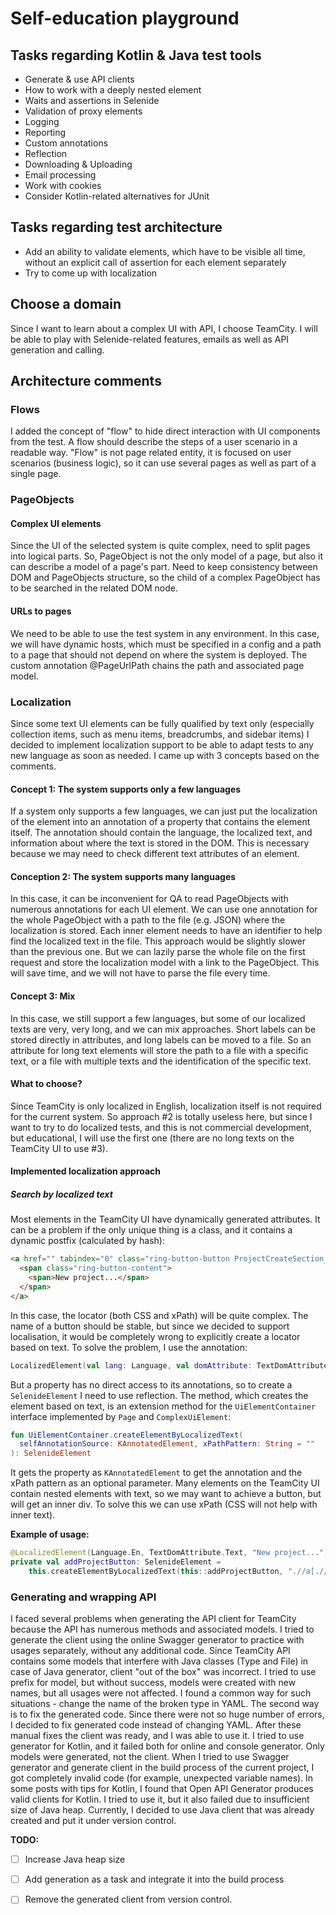 # Self-education playground
## Tasks regarding Kotlin & Java test tools
* Generate & use API clients
* How to work with a deeply nested element
* Waits and assertions in Selenide
* Validation of proxy elements
* Logging
* Reporting
* Custom annotations
* Reflection
* Downloading & Uploading
* Email processing
* Work with cookies
* Consider Kotlin-related alternatives for JUnit

## Tasks regarding test architecture
* Add an ability to validate elements, which have to be visible all time, without an explicit call
  of assertion for each element separately
* Try to come up with localization

## Choose a domain
Since I want to learn about a complex UI with API, I choose TeamCity.
I will be able to play with Selenide-related features, emails as well as API generation and calling.

## Architecture comments
### Flows
I added the concept of "flow" to hide direct interaction with UI components from the test.
A flow should describe the steps of a user scenario in a readable way.
"Flow" is not page related entity, it is focused on user scenarios (business logic), so it can use several pages 
as well as part of a single page.

### PageObjects
#### Complex UI elements
Since the UI of the selected system is quite complex, need to split pages into logical parts.
So, PageObject is not the only model of a page, but also it can describe a model of a page's part.
Need to keep consistency between DOM and PageObjects structure, so the child of a complex
PageObject has to be searched in the related DOM node.

#### URLs to pages
We need to be able to use the test system in any environment.
In this case, we will have dynamic hosts, which must be specified in a config and a path to a page that should not 
depend on where the system is deployed. The custom annotation @PageUrlPath chains the path and associated page model.

### Localization
Since some text UI elements can be fully qualified by text only (especially collection items, such as menu items, 
breadcrumbs, and sidebar items) I decided to implement localization support to be able to adapt tests to any 
new language as soon as needed. I came up with 3 concepts based on the comments.

#### Concept 1: The system supports only a few languages
If a system only supports a few languages, we can just put the localization of the element into an annotation of a 
property that contains the element itself. The annotation should contain the language, the localized text, and 
information about where the text is stored in the DOM. This is necessary because we may need to check different text 
attributes of an element.

#### Conception 2: The system supports many languages
In this case, it can be inconvenient for QA to read PageObjects with numerous annotations for each UI element.
We can use one annotation for the whole PageObject with a path to the file (e.g. JSON) where the localization is stored.
Each inner element needs to have an identifier to help find the localized text in the file.
This approach would be slightly slower than the previous one.
But we can lazily parse the whole file on the first request and store the localization model with a link to the 
PageObject. This will save time, and we will not have to parse the file every time.

#### Concept 3: Mix
In this case, we still support a few languages, but some of our localized texts are very, very long, and we can mix 
approaches. Short labels can be stored directly in attributes, and long labels can be moved to a file.
So an attribute for long text elements will store the path to a file with a specific text, or a file with multiple texts
and the identification of the specific text.

#### What to choose?
Since TeamCity is only localized in English, localization itself is not required for the current system.
So approach #2 is totally useless here, but since I want to try to do localized tests, and this is not commercial 
development, but educational, I will use the first one (there are no long texts on the TeamCity UI to use #3).

#### Implemented localization approach
##### Search by localized text
Most elements in the TeamCity UI have dynamically generated attributes. It can be a problem if the only unique thing 
is a class, and it contains a dynamic postfix (calculated by hash):

``` HTML
<a href="" tabindex="0" class="ring-button-button ProjectCreateSection__button--VX">
  <span class="ring-button-content">
    <span>New project...</span>
  </span>
</a>
```
In this case, the locator (both CSS and xPath) will be quite complex. The name of a button should be stable, but since 
we decided to support localisation, it would be completely wrong to explicitly create a locator based on text. To solve 
the problem, I use the annotation:
```Kotlin 
LocalizedElement(val lang: Language, val domAttribute: TextDomAttribute, val text: String)
```
But a property has no direct access to its annotations, so to create a `SelenideElement` I need to use reflection. The
method, which creates the element based on text, is an extension method for the `UiElementContainer` interface 
implemented by `Page` and `ComplexUiElement`:
```Kotlin
fun UiElementContainer.createElementByLocalizedText(
  selfAnnotationSource: KAnnotatedElement, xPathPattern: String = ""
): SelenideElement
```
It gets the property as `KAnnotatedElement` to get the annotation and the xPath pattern as an optional parameter. Many 
elements on the TeamCity UI contain nested elements with text, so we may want to achieve a button, but will get an 
inner div. To solve this we can use xPath (CSS will not help with inner text).

**Example of usage:**
```Kotlin
@LocalizedElement(Language.En, TextDomAttribute.Text, "New project...")
private val addProjectButton: SelenideElement =
    this.createElementByLocalizedText(this::addProjectButton, ".//a[.//*[text()='%s']]")
```

### Generating and wrapping API
I faced several problems when generating the API client for TeamCity because the API has numerous methods and 
associated models. I tried to generate the client using the online Swagger generator to practice with usages separately,
without any additional code. Since TeamCity API contains some models that interfere with Java classes (Type and File) 
in case of Java generator, client "out of the box" was incorrect. I tried to use prefix for model, but without success, 
models were created with new names, but all usages were not affected. I found a common way for such situations - change 
the name of the broken type in YAML. The second way is to fix the generated code. Since there were not so huge number of 
errors, I decided to fix generated code instead of changing YAML. After these manual fixes the client was ready, 
and I was able to use it. I tried to use generator for Kotlin, and it failed both for online and console generator.
Only models were generated, not the client. When I tried to use Swagger generator and generate client in the build 
process of the current project, I got completely invalid code (for example, unexpected variable names). In some posts 
with tips for Kotlin, I found that Open API Generator produces valid clients for Kotlin. I tried to use it, but it also 
failed due to insufficient size of Java heap. Currently, I decided to use Java client that was already created and put 
it under version control.

**TODO:**
- [ ] Increase Java heap size
- [ ] Add generation as a task and integrate it into the build process
- [ ] Remove the generated client from version control.

